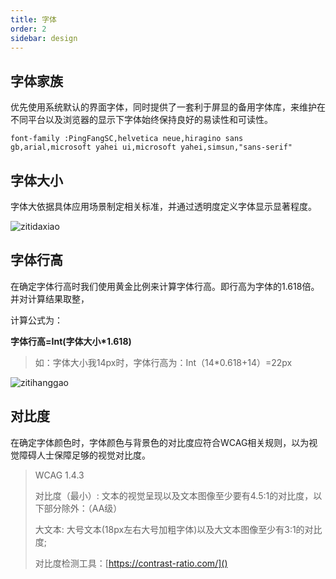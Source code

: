 ```yaml
---
title: 字体
order: 2
sidebar: design
---
```


## 字体家族

优先使用系统默认的界面字体，同时提供了一套利于屏显的备用字体库，来维护在不同平台以及浏览器的显示下字体始终保持良好的易读性和可读性。

`font-family :PingFangSC,helvetica neue,hiragino sans gb,arial,microsoft yahei ui,microsoft yahei,simsun,"sans-serif"`

## 字体大小

字体大依据具体应用场景制定相关标准，并通过透明度定义字体显示显著程度。

![zitidaxiao](/imgs/design/zitidaxiao.png)

## 字体行高

在确定字体行高时我们使用黄金比例来计算字体行高。即行高为字体的1.618倍。并对计算结果取整，

计算公式为：

**字体行高=Int(字体大小*1.618)**

> 如：字体大小我14px时，字体行高为：Int（14*0.618+14）=22px

![zitihanggao](/imgs/design/zitihanggao.png)

## 对比度

在确定字体颜色时，字体颜色与背景色的对比度应符合WCAG相关规则，以为视觉障碍人士保障足够的视觉对比度。

> WCAG 1.4.3
> 
> 对比度（最小）: 文本的视觉呈现以及文本图像至少要有4.5:1的对比度，以下部分除外：（AA级）
> 
> 大文本: 大号文本(18px左右大号加粗字体)以及大文本图像至少有3:1的对比度;
> 
> 对比度检测工具：[https://contrast-ratio.com/]()

